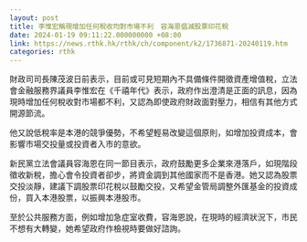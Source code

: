 ```yaml
---
layout: post
title: 李惟宏稱現增加任何稅收均對市場不利　容海恩倡減股票印花稅
date: 2024-01-19 09:11:22.000000000 +08:00
link: https://news.rthk.hk/rthk/ch/component/k2/1736871-20240119.htm
categories: rthk
---
```


財政司司長陳茂波日前表示，目前或可見短期內不具備條件開徵資產增值稅，立法會金融服務界議員李惟宏在《千禧年代》表示，政府作出澄清是正面的訊息，因為現時增加任何稅收對市場都不利，又認為即使政府財政面對壓力，相信有其他方式開源節流。

他又說低稅率是本港的競爭優勢，不希望輕易改變這個原則，如增加投資成本，會影響市場交投量或投資者入市的意欲。

新民黨立法會議員容海恩在同一節目表示，政府鼓勵更多企業來港落戶，如現階段徵收新稅，擔心會令投資者卻步，將資金調到其他國家而不是香港。她又認為股票交投淡靜，建議下調股票印花稅以鼓勵交投，又希望金管局調整外匯基金的投資成份，買入本港股票，以振興本港股市。

至於公共服務方面，例如增加急症室收費，容海恩說，在現時的經濟狀況下，市民不想有大轉變，她希望政府作檢視時要做好諮詢。
